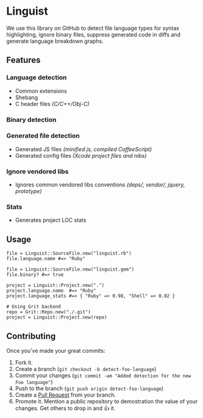 Linguist
========

We use this library on GitHub to detect file language types for syntax highlighting, ignore binary files, suppress generated code in diffs and generate language breakdown graphs.

Features
--------

### Language detection

* Common extensions
* Shebang
* C header files *(C/C++/Obj-C)*

### Binary detection

### Generated file detection

* Generated JS files *(minified js, compiled CoffeeScript)*
* Generated config files *(Xcode project files and nibs)*

### Ignore vendored libs

* Ignores common vendored libs conventions *(deps/, vendor/, jquery, prototype)*

### Stats

* Generates project LOC stats

Usage
-----

    file = Linguist::SourceFile.new("linguist.rb")
    file.language.name #=> "Ruby"

    file = Linguist::SourceFile.new("linguist.gem")
    file.binary? #=> true

    project = Linguist::Project.new(".")
    project.language.name  #=> "Ruby"
    project.language_stats #=> { "Ruby" => 0.98, "Shell" => 0.02 }

    # Using Grit backend
    repo = Grit::Repo.new("./.git")
    project = Linguist::Project.new(repo)


Contributing
------------

Once you've made your great commits:

1. Fork it.
2. Create a branch (`git checkout -b detect-foo-language`)
3. Commit your changes (`git commit -am "Added detection for the new Foo language"`)
4. Push to the branch (`git push origin detect-foo-language`)
5. Create a [Pull Request](http://help.github.com/pull-requests/) from your branch.
6. Promote it. Mention a public repository to demostration the value of your changes. Get others to drop in and :+1: it.
